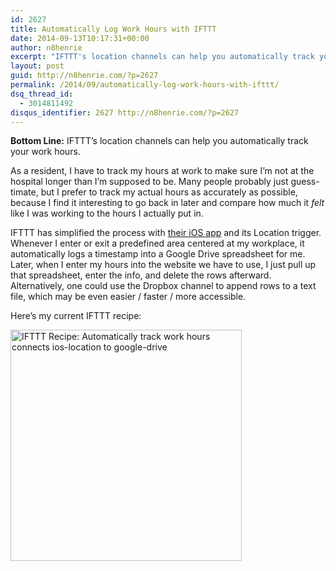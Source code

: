 ```yaml
---
id: 2627
title: Automatically Log Work Hours with IFTTT
date: 2014-09-13T10:17:31+00:00
author: n8henrie
excerpt: "IFTTT's location channels can help you automatically track your work hours."
layout: post
guid: http://n8henrie.com/?p=2627
permalink: /2014/09/automatically-log-work-hours-with-ifttt/
dsq_thread_id:
  - 3014811492
disqus_identifier: 2627 http://n8henrie.com/?p=2627
---
```

**Bottom Line:** IFTTT’s location channels can help you automatically track your work hours.<!--more-->

As a resident, I have to track my hours at work to make sure I’m not at the hospital longer than I’m supposed to be. Many people probably just guess-timate, but I prefer to track my actual hours as accurately as possible, because I find it interesting to go back in later and compare how much it _felt_ like I was working to the hours I actually put in.

IFTTT has simplified the process with <a target="_blank" href="https://itunes.apple.com/us/app/ifttt/id660944635?mt=8&uo=4&at=10l5H6" title="IFTTT">their iOS app</a> and its Location trigger. Whenever I enter or exit a predefined area centered at my workplace, it automatically logs a timestamp into a Google Drive spreadsheet for me. Later, when I enter my hours into the website we have to use, I just pull up that spreadsheet, enter the info, and delete the rows afterward. Alternatively, one could use the Dropbox channel to append rows to a text file, which may be even easier / faster / more accessible.

Here’s my current IFTTT recipe:

<a target="\_blank" href="https://ifttt.com/view\_embed\_recipe/178609-automatically-track-work-hours" target = "\_blank" class="embed\_recipe embed\_recipe-l\_30" id= "embed\_recipe-178609"><img src= 'https://ifttt.com/recipe\_embed\_img/178609' alt="IFTTT Recipe: Automatically track work hours connects ios-location to google-drive" width="370px" style="max-width:100%"/></a>